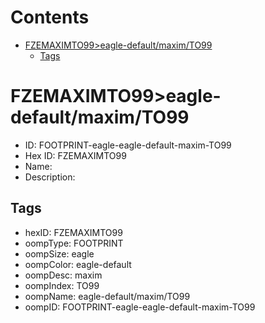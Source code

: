 



Contents
========

* [FZEMAXIMTO99>eagle-default/maxim/TO99](#fzemaximto99eagle-defaultmaximto99)
	* [Tags](#tags)

# FZEMAXIMTO99>eagle-default/maxim/TO99

- ID: FOOTPRINT-eagle-eagle-default-maxim-TO99
- Hex ID: FZEMAXIMTO99
- Name: 
- Description: 

## Tags

- hexID: FZEMAXIMTO99
- oompType: FOOTPRINT
- oompSize: eagle
- oompColor: eagle-default
- oompDesc: maxim
- oompIndex: TO99
- oompName: eagle-default/maxim/TO99
- oompID: FOOTPRINT-eagle-eagle-default-maxim-TO99
